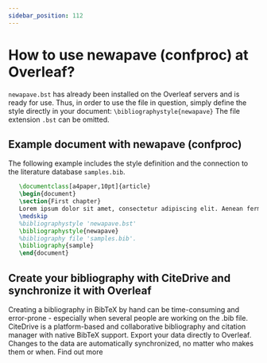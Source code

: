 ```yaml
---
sidebar_position: 112
---
```


# How to use newapave (confproc) at Overleaf?
`newapave.bst` has already been installed on the Overleaf servers and is ready for use. Thus, in order to use the file in question, simply define the style directly in your document: `\bibliographystyle{newapave}` The file extension `.bst` can be omitted.

## Example document with newapave (confproc)
The following example includes the style definition and the connection to the literature database `samples.bib`.
```tex
   \documentclass[a4paper,10pt]{article}
   \begin{document}
   \section{First chapter}
   Lorem ipsum dolor sit amet, consectetur adipiscing elit. Aenean fermentum justo massa, ut maximus mauris sodales et. Aenean vel elit a erat rhoncus pharetra.
   \medskip
   %bibliographystyle 'newapave.bst'
   \bibliographystyle{newapave}
   %bibliography file 'samples.bib'.
   \bibliography{sample}
   \end{document}
```

## Create your bibliography with CiteDrive and synchronize it with Overleaf
Creating a bibliography in BibTeX by hand can be time-consuming and error-prone - especially when several people are working on the .bib file. CiteDrive is a platform-based and collaborative bibliography and citation manager with native BibTeX support. Export your data directly to Overleaf. Changes to the data are automatically synchronized, no matter who makes them or when. Find out more